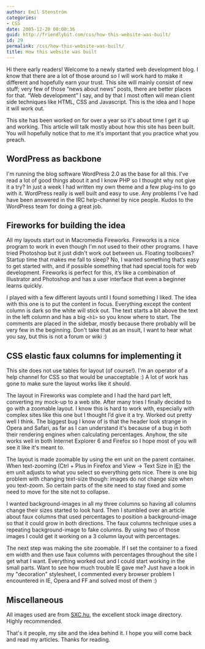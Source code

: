 ```yaml
---
author: Emil Stenström
categories:
- CSS
date: 2005-12-20 00:00:36
guid: http://friendlybit.com/css/how-this-website-was-built/
id: 29
permalink: /css/how-this-website-was-built/
title: How this website was built
---
```


Hi there early readers! Welcome to a newly started web development blog. I know that there are a lot of those around so I will work hard to make it different and hopefully earn your trust. This site will mainly consist of new stuff; very few of those “news about news” posts, there are better places for that. “Web development” I say, and by that I most often will mean client side techniques like HTML, CSS and Javascript. This is the idea and I hope it will work out.

This site has been worked on for over a year so it's about time I get it up and working. This article will talk mostly about how this site has been built. You will hopefully notice that to me it's important that you practice what you preach.

## WordPress as backbone

I'm running the blog software WordPress 2.0 as the base for all this. I've read a lot of good things about it and I know PHP so I thought why not give it a try? In just a week I had written my own theme and a few plug-ins to go with it. WordPress really is well built and easy to use. Any problems I've had have been answered in the IRC help-channel by nice people. Kudos to the WordPress team for doing a great job.

## Fireworks for building the idea

All my layouts start out in Macromedia Fireworks. Fireworks is a nice program to work in even though I'm not used to their other programs. I have tried Photoshop but it just didn't work out between us. Floating toolboxes? Startup time that makes me fall to sleep? No, I wanted something that’s easy to get started with, and if possible something that had special tools for web development. Fireworks is perfect for this, it’s like a combination of Illustrator and Photoshop and has a user interface that even a beginner learns quickly.

I played with a few different layouts until I found something I liked. The idea with this one is to put the content in focus. Everything except the content column is dark so the white will stick out. The text starts a bit above the text in the left column and has a big `<h1>` so you know where to start. The comments are placed in the sidebar, mostly because there probably will be very few in the beginning. Don't take that as an insult, I want to hear what you say, but this is not a forum or wiki :)

## CSS elastic faux columns for implementing it

This site does not use tables for layout (of course!). I'm an operator of a help channel for CSS so that would be unacceptable :) A lot of work has gone to make sure the layout works like it should.

The layout in Fireworks was complete and I had the hard part left, converting my mock-up to a web site. After many tries I finally decided to go with a zoomable layout. I know this is hard to work with, especially with complex sites like this one but I thought I’d give it a try. Worked out pretty well I think. The biggest bug I know of is that the header look strange in Opera and Safari, as far as I can understand it's because of a bug in both their rendering engines when calculating percentages. Anyhow, the site works well in both Internet Explorer 6 and Firefox so I hope most of you will see it like it's meant to.

The layout is made zoomable by using the em unit on the parent container. When text-zooming (Ctrl + Plus in Firefox and View -> Text Size in <acronym title="Internet Explorer">IE</acronym>) the em unit adjusts to what you select so everything gets nice. There is one big problem with changing text-size though: images do not change size when you text-zoom. So certain parts of the site need to stay fixed and some need to move for the site not to collapse.

I wanted background-images in all my three columns so having all columns change their sizes started to look hard. Then I stumbled over an article about faux columns that used percentages to position a background-image so that it could grow in both directions. The faux columns technique uses a repeating background-image to fake columns. By using two of those images I could get it working on a 3 column layout with percentages.

The next step was making the site zoomable. If I set the container to a fixed em width and then use faux columns with percentages throughout the site I get what I want. Everything worked out and I could start working in the small parts. Want to see how much trouble IE gave me? Just have a look in my "decoration" stylesheet, I commented every browser problem I encountered in IE, Opera and FF and solved most of them :)

## Miscellaneous

All images used are from [SXC.hu](http://www.sxc.hu), the excellent stock image directory. Highly recommended.

That's it people, my site and the idea behind it. I hope you will come back and read my articles. Thanks for reading.
